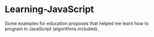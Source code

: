 # Learning-JavaScript
Some examples for education proposes that helped me learn how to program in JavaScript (algorithms included).
